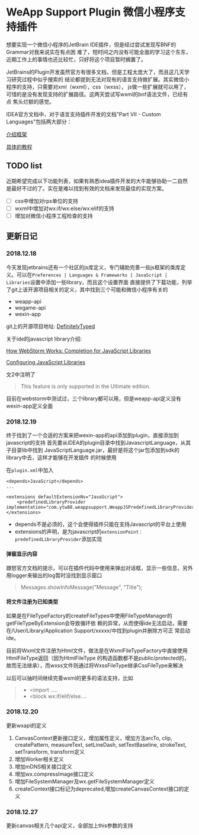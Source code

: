 # WeApp Support Plugin 微信小程序支持插件

想要实现一个微信小程序的JetBrain IDE插件，但是经过尝试发现写BNF的Grammar对我来说实在有点困
难了，短时间之内没有可能全面的学习这个东东，近期工作上的事情也还比较忙，只好将这个项目暂时搁置了。

JetBrains的Plugin开发虽然官方有很多文档，但是工程太庞大了，而且这几天学习研究过程中似乎搜索的
结论都提到无法对现有的语言支持做扩展。其实微信小程序的支持，只需要对xml（wxml），css（wxss），
js做一些扩展就可以用了，可惜的是没有发现支持的扩展路径。这两天尝试写wxml的bnf语法文件，已经有点
焦头烂额的感觉。

IDEA官方文档中，对于语言支持插件开发的文档"Part VII - Custom Languages"包括两大部分：

[介绍框架](http://www.jetbrains.org/intellij/sdk/docs/reference_guide/custom_language_support.html)

[具体的教程](http://www.jetbrains.org/intellij/sdk/docs/tutorials/custom_language_support_tutorial.html)

## TODO list
近期希望完成以下功能列表，如果有熟悉idea插件开发的大牛能够协助一二自然是最好不过的了。实在是难以找到有效的文档来发现最佳的实现方案。

* [ ] css中增加对rpx单位的支持
* [ ] wxml中增加对wx:if/wx:else/wx:elif的支持
* [ ] 增加对微信小程序工程检查的支持

## 更新日记

### 2018.12.18
今天发现jetbrains还有一个社区的js库定义，专门辅助完善一些js框架的类库定义。可以在`Preferences |
 Languages & Frameworks | JavaScript | Libraries`设置中添加一些library，而且这个设置界面
 直接提供了下载功能，列举了git上该开源项目相关的定义，其中找到三个可能和微信小程序有关的
 * weapp-api
 * wegame-api
 * wexin-app
 
 git上的开源项目地址: [DefinitelyTyped](https://github.com/DefinitelyTyped/DefinitelyTyped)
 
 关于ide的javascript library介绍:
 
  [How WebStorm Works: Completion for JavaScript Libraries](https://blog.jetbrains.com/webstorm/2014/07/how-webstorm-works-completion-for-javascript-libraries/)
  
  [Configuring JavaScript Libraries](https://www.jetbrains.com/help/idea/configuring-javascript-libraries.html)
  
  文2中注明了
  > This feature is only supported in the Ultimate edition.
  
  目前在webstorm中测试过，三个library都可以用，但是weapp-api定义没有wexin-app定义全面
 
 ### 2018.12.19
 终于找到了一个合适的方案来把wexin-app的api添加到plugin，直接添加到javascript的支持
 首先要从IDEA的plugin目录中找到JavascriptLanguage，从其子目录lib中找到
 JavaScriptLanguage.jar，最好是将这个jar包添加到sdk的library中去，这样才能够在开发插件
 的时候使用
 
 在`plugin.xml`中加入
 ```
 <depends>JavaScript</depends>
 ...
 
 <extensions defaultExtensionNs="JavaScript">
     <predefinedLibraryProvider implementation="com.ytw88.weappsupport.WeappJSPredefinedLibraryProvider"/>
 </extensions>
 ```
 * depends不是必须的，这个会使得插件只能在支持Javascript的平台上使用
 * extensions的声明，是为javascript的`extensionPoint：predefinedLibraryProvider`添加实现
 
 #### 弹窗显示内容
 跟怒官方文档的提示，可以在插件代码中使用来弹出对话框，显示一些信息，另外用logger来输出的log暂时没找到显示窗口
 > Messages.showInfoMessage("Message", "Title");
 
 #### 将文件注册为已知类型
 如果是在FileTypeFactory的createFileTypes中使用FileTypeManager的getFileTypeByExtension会导致循环依
 赖的异常，从而使得ide无法启动，需要在/User/Library/Application Support/xxxxx/中找到plugin并删除方可正
 常启动ide。
 
 目前将Wxml文件注册为Html文件，做法是在WxmlFileTypeFactory中直接使用HtmlFileType返回（因为HtmlFileType
 的构造函数都不是public/protected的，故而无法继承），而wxss文件则通过将WxssFileType继承CssFileType来解决
 
 以后可以抽时间继续完善wxml的更多的语法支持，比如
  > * <import .....
  > * <block wx:if/elif/else....
  
  ### 2018.12.20
  更新wxapi的定义
  1. CanvasContext更新接口定义，增加属性定义，增加方法arcTo, clip, createPattern, measureText, setLineDash, setTextBaseline, strokeText, setTransform, transform定义
  2. 增加Worker相关定义
  3. 增加mDNS相关接口定义
  4. 增加wx.compressImage接口定义
  5. 增加FileSystemManager及wx.getFileSystemManager定义
  6. createContext接口标记为deprecated,增加createCanvasContext接口的定义
  
  ### 2018.12.27
  更新canvas相关几个api定义，全部加上this参数的支持

